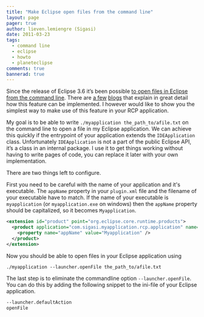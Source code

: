 ```yaml
---
title: "Make Eclipse open files from the command line"
layout: page 
pager: true
author: lieven.lemiengre (Sigasi)
date: 2011-03-23
tags: 
  - command line
  - eclipse
  - howto
  - planeteclipse
comments: true
bannerad: true
---
```


Since the release of Eclipse 3.6 it’s been possible [to open files in Eclipse from the command line](http://download.eclipse.org/eclipse/downloads/drops/R-3.6-201006080911/eclipse-news-part1.html#Platform). There are [a few](http://aniefer.blogspot.com/2010/05/opening-files-in-eclipse-from-command.html) [blogs](http://wiki.eclipse.org/Eclipse/OpenFileFeature) that explain in great detail how this feature can be implemented.  I however would like to show you the simplest way to make use of this feature in your RCP application.

My goal is to be able to write `./myapplication the_path_to/afile.txt` on the command line to open a file in my Eclipse application. We can achieve this quickly if the entrypoint of your application extends the `IDEApplication` class. Unfortunately `IDEApplication` is not a part of the public Eclipse API, it’s a class in an internal package. I use it to get things working without having to write pages of code, you can replace it later with your own implementation.

There are two things left to configure.

First you need to be careful with the name of your application and it's executable. The `appName` property in your `plugin.xml` file and the filename of your executable have to match. If the name of your executable is `myapplication` (or `myapplication.exe` on windows) then the `appName` property should be capitalized, so it becomes `Myapplication`.

```xml
<extension id="product" point="org.eclipse.core.runtime.products">
  <product application="com.sigasi.myapplication.rcp.application" name="Sigasi">
    <property name="appName" value="Myapplication" />
  </product>
</extension>
```

Now you should be able to open files in your Eclipse application using
```
./myapplication --launcher.openFile the_path_to/afile.txt
```

The last step is to eliminate the commandline option `--launcher.openFile`. You can do this by adding the following snippet to the ini-file of your Eclipse application.

```bash
--launcher.defaultAction
openFile
```
